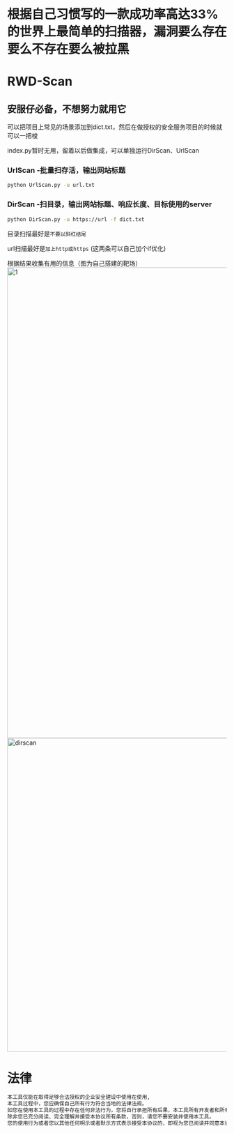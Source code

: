# 根据自己习惯写的一款成功率高达33%的世界上最简单的扫描器，漏洞要么存在要么不存在要么被拉黑

# RWD-Scan
## 安服仔必备，不想努力就用它

可以把项目上常见的场景添加到dict.txt，然后在做授权的安全服务项目的时候就可以一把梭

index.py暂时无用，留着以后做集成，可以单独运行DirScan、UrlScan

### UrlScan -批量扫存活，输出网站标题
```bash
python UrlScan.py -u url.txt
```

### DirScan  -扫目录，输出网站标题、响应长度、目标使用的server
```bash
python DirScan.py -u https://url -f dict.txt
```

目录扫描最好是`不要以斜杠结尾`

url扫描最好是`加上http或https`
(这两条可以自己加个if优化)

根据结果收集有用的信息（图为自己搭建的靶场）
<img width="1080" alt="1" src="https://user-images.githubusercontent.com/45167857/170027329-90b9b293-ee77-4936-b6be-e349a8faa8f2.png">
<img width="720" alt="dirscan" src="https://user-images.githubusercontent.com/45167857/170027905-c4d938d5-2ece-4a0c-9edd-5f6766b630b8.png">


# 法律
```bash
本工具仅能在取得足够合法授权的企业安全建设中使用在使用,
本工具过程中，您应确保自己所有行为符合当地的法律法规。
如您在使用本工具的过程中存在任何非法行为，您将自行承担所有后果，本工具所有开发者和所有贡献者不承担任何法律及连带责任。
除非您已充分阅读、完全理解并接受本协议所有条款，否则，请您不要安装并使用本工具。
您的使用行为或者您以其他任何明示或者默示方式表示接受本协议的，即视为您已阅读并同意本协议的约束
```
